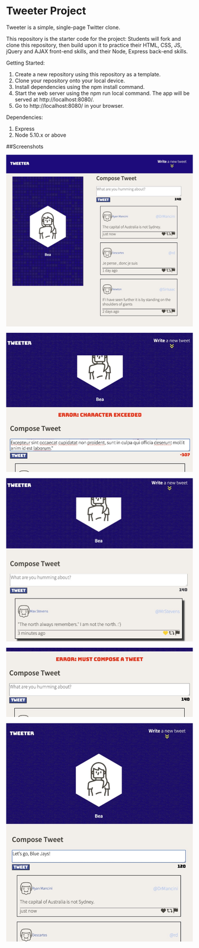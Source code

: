 # Tweeter Project

Tweeter is a simple, single-page Twitter clone.

This repository is the starter code for the project: Students will fork and clone this repository, then build upon it to practice their HTML, CSS, JS, jQuery and AJAX front-end skills, and their Node, Express back-end skills.

Getting Started:

1. Create a new repository using this repository as a template.
2. Clone your repository onto your local device.
3. Install dependencies using the npm install command.
4. Start the web server using the npm run local command. The app will be served at http://localhost:8080/.
5. Go to http://localhost:8080/ in your browser.

Dependencies:
1. Express
2. Node 5.10.x or above

##Screenshots

  ![Screenshot of app form web browser](https://github.com/segvndo/tweeter/blob/master/docs/browserView.png)
  
  ![Screenshot of error shown from tweet exceeding characters](https://github.com/segvndo/tweeter/blob/master/docs/exceedingChar.png)
  
  ![Screenshot of hovering on an icon](https://github.com/segvndo/tweeter/blob/master/docs/iconHover.png)
  
  ![Screenshot of error shown from submitting empty tweet](https://github.com/segvndo/tweeter/blob/master/docs/noTweetError.png)
  
  ![Screenshot of a simple tweet in mobile view](https://github.com/segvndo/tweeter/blob/master/docs/simpleTweet.png)